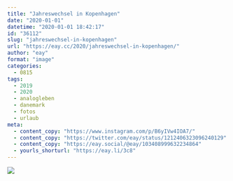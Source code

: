 ```yaml
---
title: "Jahreswechsel in Kopenhagen"
date: "2020-01-01"
datetime: "2020-01-01 18:42:17"
id: "36112"
slug: "jahreswechsel-in-kopenhagen"
url: "https://eay.cc/2020/jahreswechsel-in-kopenhagen/"
author: "eay"
format: "image"
categories:
  - 0815
tags:
  - 2019
  - 2020
  - analogleben
  - danemark
  - fotos
  - urlaub
meta:
  - content_copy: "https://www.instagram.com/p/B6yIVw4IOA7/"
  - content_copy: "https://twitter.com/eay/status/1212406323096240129"
  - content_copy: "https://eay.social/@eay/103408999632234864"
  - yourls_shorturl: "https://eay.li/3c8"
---
```


![](https://eay.cc/uploads/2020/kopenhagen.jpeg)
